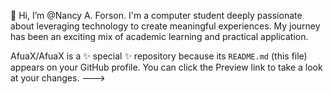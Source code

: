 👋 Hi, I’m @Nancy A. Forson. I'm a computer student deeply passionate about leveraging technology to create meaningful experiences. My journey has been an exciting mix of academic learning and practical application. 

AfuaX/AfuaX is a ✨ special ✨ repository because its `README.md` (this file) appears on your GitHub profile.
You can click the Preview link to take a look at your changes.
--->
